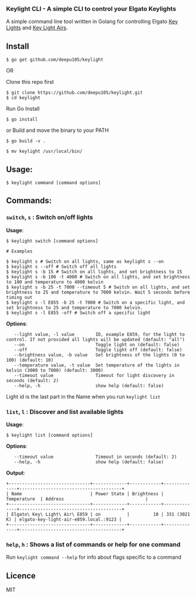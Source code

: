 ### Keylight CLI - A simple CLI to control your Elgato Keylights

A simple command line tool written in Golang for controlling Elgato [Key
Lights](https://www.elgato.com/en/gaming/key-light) and [Key Light
Airs](https://www.elgato.com/en/gaming/key-light-air).

## Install

```
$ go get github.com/deepu105/keylight
```

OR

Clone this repo first

```shell
$ git clone https://github.com/deepu105/keylight.git
$ cd keylight
```

Run Go Install

```shell
$ go install
```

or Build and move the binary to your PATH

```shell
$ go build -v .

$ mv keylight /usr/local/bin/
```

## Usage:

```shell
$ keylight command [command options]
```

## Commands:

### `switch`, `s` : Switch on/off lights

**Usage**:

```shell
$ keylight switch [command options]

# Examples

$ keylight s # Switch on all lights, same as keylight s --on
$ keylight s --off # Switch off all lights
$ keylight s -b 15 # Switch on all lights, and set brightness to 15
$ keylight s -b 100 -t 4000 # Switch on all lights, and set brightness to 100 and temperature to 4000 kelvin
$ keylight s -b 25 -t 7000 --timeout 5 # Switch on all lights, and set brightness to 25 and temperature to 7000 kelvin. Wait 5 seconds before timing out
$ keylight s -l E855 -b 25 -t 7000 # Switch on a specific light, and set brightness to 25 and temperature to 7000 kelvin.
$ keylight s -l E855 -off # Switch off a specific light
```

**Options**:

```
   --light value, -l value        ID, example E859, for the light to control. If not provided all lights will be updated (default: "all")
   --on                           Toggle light on (default: false)
   --off                          Toggle light off (default: false)
   --brightness value, -b value   Set brightness of the lights (0 to 100) (default: 10)
   --temperature value, -t value  Set temperature of the lights in kelvin (3000 to 7000) (default: 3000)
   --timeout value                Timeout for light discovery in seconds (default: 2)
   --help, -h                     show help (default: false)
```

Light id is the last part in the Name when you run `keylight list`

### `list`, `l` : Discover and list available lights

**Usage**:

```shell
$ keylight list [command options]
```

**Options**:

```
   --timeout value                Timeout in seconds (default: 2)
   --help, -h                     show help (default: false)
```

**Output**:

```
+-------------------------------+-------------+------------+--------------+---------------------------------------+
| Name                          | Power State | Brightness | Temperature  | Address                               |
+-------------------------------+-------------+------------+--------------+---------------------------------------+
| Elgato\ Key\ Light\ Air\ E859 | on          |         10 | 331 (3021 K) | elgato-key-light-air-e859.local.:9123 |
+-------------------------------+-------------+------------+--------------+---------------------------------------+
```

### `help`, `h` : Shows a list of commands or help for one command

Run `keylight command --help` for info about flags specific to a command

## Licence

MIT
